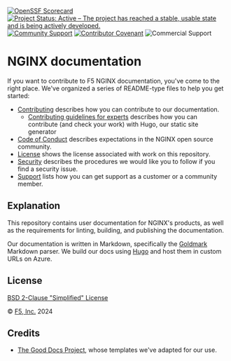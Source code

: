 [![OpenSSF Scorecard](https://api.securityscorecards.dev/projects/github.com/nginxinc/template-repository/badge)](https://securityscorecards.dev/viewer/?uri=github.com/nginxinc/template-repository)
[![Project Status: Active – The project has reached a stable, usable state and is being actively developed.](https://www.repostatus.org/badges/latest/active.svg)](https://www.repostatus.org/#active)
[![Community Support](https://badgen.net/badge/support/community/cyan?icon=awesome)](https://github.com/nginxinc/template-repository/blob/main/SUPPORT.md)
[![Contributor Covenant](https://img.shields.io/badge/Contributor%20Covenant-2.1-4baaaa.svg)](https://github.com/nginxinc/template-repository/main/CODE_OF_CONDUCT.md)
![Commercial Support](https://badgen.net/badge/support/commercial/green?icon=awesome)

<!-- These are the "repo [status badge](https://www.repostatus.org/)s" and the community support badges test2 -->

# NGINX documentation

If you want to contribute to F5 NGINX documentation, you've come to the right place. We've organized a series of README-type files to help you get started:

- [Contributing](/CONTRIBUTING.md) describes how you can contribute to our documentation.
  - [Contributing guidelines for experts](/CONTRIBUTING_DOCS.md) describes how you can contribute (and check your work) with Hugo, our static site generator
- [Code of Conduct](/CODE_OF_CONDUCT.md) describes expectations in the NGINX open source community.
- [License](/LICENSE) shows the license associated with work on this repository.
- [Security](/SECURITY.md) describes the procedures we would like you to follow if you find a security issue.
- [Support](/SUPPORT.md) lists how you can get support as a customer or a community member.

## Explanation

This repository contains user documentation for NGINX's products, as well as the requirements for linting, building, and publishing the documentation.

Our documentation is written in Markdown, specifically the [Goldmark](https://github.com/yuin/goldmark) Markdown parser.
We build our docs using [Hugo](https://gohugo.io) and host them in custom URLs on Azure.

## License

[BSD 2-Clause "Simplified" License](/LICENSE)

&copy; [F5, Inc.](https://www.f5.com/) 2024


## Credits

- [The Good Docs Project](https://www.thegooddocsproject.dev/), whose templates we've adapted for our use.
